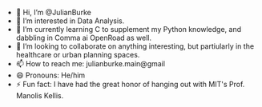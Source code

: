 - 👋 Hi, I’m @JulianBurke
- 👀 I’m interested in Data Analysis. 
- 🌱 I’m currently learning C to supplement my Python knowledge, and dabbling in Comma ai OpenRoad as well.
- 💞️ I’m looking to collaborate on anything interesting, but partiularly in the healthcare or urban planning spaces.
- 📫 How to reach me: julianburke.main@gmail
- 😄 Pronouns: He/him
- ⚡ Fun fact: I have had the great honor  of hanging out with MIT's Prof. Manolis Kellis.

<!---
JulianBurke/JulianBurke is a ✨ special ✨ repository because its `README.md` (this file) appears on your GitHub profile.
You can click the Preview link to take a look at your changes.
--->
